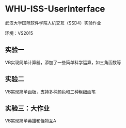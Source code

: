 # WHU-ISS-UserInterface
武汉大学国际软件学院人机交互（SSD4）实验作业

环境：VS2015

## 实验一
VB实现简单计算器，添加了一些简单科学运算，如三角函数等

## 实验二
VB实现简单画板，支持多种颜色和三种粗细画笔

## 实验三：大作业
VB实现简单英雄和怪物互A
